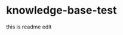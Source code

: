# knowledge-base-test

this is readme edit
<!--stackedit_data:
eyJoaXN0b3J5IjpbLTE4OTc5OTI2NjJdfQ==
-->